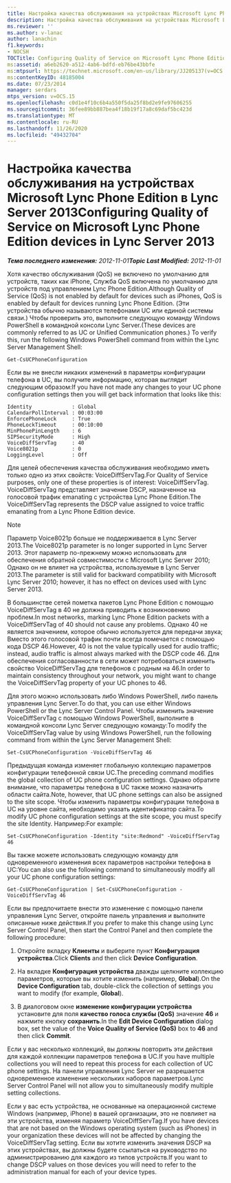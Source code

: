 ```yaml
---
title: Настройка качества обслуживания на устройствах Microsoft Lync Phone Edition
description: Настройка качества обслуживания на устройствах Microsoft Lync Phone Edition.
ms.reviewer: ''
ms.author: v-lanac
author: lanachin
f1.keywords:
- NOCSH
TOCTitle: Configuring Quality of Service on Microsoft Lync Phone Edition devices
ms:assetid: a6eb2620-a512-4ab6-bdfd-eb76be43bbfe
ms:mtpsurl: https://technet.microsoft.com/en-us/library/JJ205137(v=OCS.15)
ms:contentKeyID: 48185004
ms.date: 07/23/2014
manager: serdars
mtps_version: v=OCS.15
ms.openlocfilehash: c0d1e4f10c6b4a550f5da25f8bd2e9fe97606255
ms.sourcegitcommit: 36fee89bb887bea4f18b19f17a8c69daf5bc423d
ms.translationtype: MT
ms.contentlocale: ru-RU
ms.lasthandoff: 11/26/2020
ms.locfileid: "49432704"
---
```

# <a name="configuring-quality-of-service-on-microsoft-lync-phone-edition-devices-in-lync-server-2013"></a><span data-ttu-id="83167-103">Настройка качества обслуживания на устройствах Microsoft Lync Phone Edition в Lync Server 2013</span><span class="sxs-lookup"><span data-stu-id="83167-103">Configuring Quality of Service on Microsoft Lync Phone Edition devices in Lync Server 2013</span></span>

<div data-xmlns="http://www.w3.org/1999/xhtml">

<div class="topic" data-xmlns="http://www.w3.org/1999/xhtml" data-msxsl="urn:schemas-microsoft-com:xslt" data-cs="https://msdn.microsoft.com/">

<div data-asp="https://msdn2.microsoft.com/asp">



</div>

<div id="mainSection">

<div id="mainBody"><span data-ttu-id="83167-104">

<span> </span></span><span class="sxs-lookup"><span data-stu-id="83167-104">

<span> </span></span></span>

<span data-ttu-id="83167-105">_**Тема последнего изменения:** 2012-11-01_</span><span class="sxs-lookup"><span data-stu-id="83167-105">_**Topic Last Modified:** 2012-11-01_</span></span>

<span data-ttu-id="83167-106">Хотя качество обслуживания (QoS) не включено по умолчанию для устройств, таких как iPhone, Служба QoS включена по умолчанию для устройств под управлением Lync Phone Edition.</span><span class="sxs-lookup"><span data-stu-id="83167-106">Although Quality of Service (QoS) is not enabled by default for devices such as iPhones, QoS is enabled by default for devices running Lync Phone Edition.</span></span> <span data-ttu-id="83167-107">(Эти устройства обычно называются телефонами UC или единой системы связи.) Чтобы проверить это, выполните следующую команду Windows PowerShell в командной консоли Lync Server.</span><span class="sxs-lookup"><span data-stu-id="83167-107">(These devices are commonly referred to as UC or Unified Communication phones.) To verify this, run the following Windows PowerShell command from within the Lync Server Management Shell:</span></span>

    Get-CsUCPhoneConfiguration

<span data-ttu-id="83167-108">Если вы не внесли никаких изменений в параметры конфигурации телефона в UC, вы получите информацию, которая выглядит следующим образом:</span><span class="sxs-lookup"><span data-stu-id="83167-108">If you have not made any changes to your UC phone configuration settings then you will get back information that looks like this:</span></span>

    Identity             : Global
    CalendarPollInterval : 00:03:00
    EnforcePhoneLock     : True
    PhoneLockTimeout     : 00:10:00
    MinPhonePinLength    : 6
    SIPSecurityMode      : High
    VoiceDiffServTag     : 40
    Voice8021p           : 0
    LoggingLevel         : Off

<span data-ttu-id="83167-109">Для целей обеспечения качества обслуживания необходимо иметь только одно из этих свойств: VoiceDiffServTag.</span><span class="sxs-lookup"><span data-stu-id="83167-109">For Quality of Service purposes, only one of these properties is of interest: VoiceDiffServTag.</span></span> <span data-ttu-id="83167-110">VoiceDiffServTag представляет значение DSCP, назначенное на голосовой трафик emanating с устройства Lync Phone Edition.</span><span class="sxs-lookup"><span data-stu-id="83167-110">The VoiceDiffServTag represents the DSCP value assigned to voice traffic emanating from a Lync Phone Edition device.</span></span>

<div>


> [!NOTE]
> <span data-ttu-id="83167-111">Параметр Voice8021p больше не поддерживается в Lync Server 2013.</span><span class="sxs-lookup"><span data-stu-id="83167-111">The Voice8021p parameter is no longer supported in Lync Server 2013.</span></span> <span data-ttu-id="83167-112">Этот параметр по-прежнему можно использовать для обеспечения обратной совместимости с Microsoft Lync Server 2010; Однако он не влияет на устройства, используемые в Lync Server 2013.</span><span class="sxs-lookup"><span data-stu-id="83167-112">The parameter is still valid for backward compatibility with Microsoft Lync Server 2010; however, it has no effect on devices used with Lync Server 2013.</span></span>



</div>

<span data-ttu-id="83167-113">В большинстве сетей пометка пакетов Lync Phone Edition с помощью VoiceDiffServTag в 40 не должна приводить к возникновению проблем.</span><span class="sxs-lookup"><span data-stu-id="83167-113">In most networks, marking Lync Phone Edition packets with a VoiceDiffServTag of 40 should not cause any problems.</span></span> <span data-ttu-id="83167-114">Однако 40 не является значением, которое обычно используется для передачи звука; Вместо этого голосовой трафик почти всегда помечается с помощью кода DSCP 46.</span><span class="sxs-lookup"><span data-stu-id="83167-114">However, 40 is not the value typically used for audio traffic; instead, audio traffic is almost always marked with the DSCP code 46.</span></span> <span data-ttu-id="83167-115">Для обеспечения согласованности в сети может потребоваться изменить свойство VoiceDiffServTag для телефонов с родным на 46.</span><span class="sxs-lookup"><span data-stu-id="83167-115">In order to maintain consistency throughout your network, you might want to change the VoiceDiffServTag property of your UC phones to 46.</span></span>

<span data-ttu-id="83167-116">Для этого можно использовать либо Windows PowerShell, либо панель управления Lync Server.</span><span class="sxs-lookup"><span data-stu-id="83167-116">To do that, you can use either Windows PowerShell or the Lync Server Control Panel.</span></span> <span data-ttu-id="83167-117">Чтобы изменить значение VoiceDiffServTag с помощью Windows PowerShell, выполните в командной консоли Lync Server следующую команду:</span><span class="sxs-lookup"><span data-stu-id="83167-117">To modify the VoiceDiffServTag value by using Windows PowerShell, run the following command from within the Lync Server Management Shell:</span></span>

    Set-CsUCPhoneConfiguration -VoiceDiffServTag 46

<span data-ttu-id="83167-118">Предыдущая команда изменяет глобальную коллекцию параметров конфигурации телефонной связи UC.</span><span class="sxs-lookup"><span data-stu-id="83167-118">The preceding command modifies the global collection of UC phone configuration settings.</span></span> <span data-ttu-id="83167-119">Однако обратите внимание, что параметры телефона в UC также можно назначить области сайта.</span><span class="sxs-lookup"><span data-stu-id="83167-119">Note, however, that UC phone settings can also be assigned to the site scope.</span></span> <span data-ttu-id="83167-120">Чтобы изменить параметры конфигурации телефона в UC на уровне сайта, необходимо указать идентификатор сайта.</span><span class="sxs-lookup"><span data-stu-id="83167-120">To modify UC phone configuration settings at the site scope, you must specify the site Identity.</span></span> <span data-ttu-id="83167-121">Например:</span><span class="sxs-lookup"><span data-stu-id="83167-121">For example:</span></span>

    Set-CsUCPhoneConfiguration -Identity "site:Redmond" -VoiceDiffServTag 46

<span data-ttu-id="83167-122">Вы также можете использовать следующую команду для одновременного изменения всех параметров настройки телефона в UC:</span><span class="sxs-lookup"><span data-stu-id="83167-122">You can also use the following command to simultaneously modify all your UC phone configuration settings:</span></span>

    Get-CsUCPhoneConfiguration | Set-CsUCPhoneConfiguration -VoiceDiffServTag 46

<span data-ttu-id="83167-123">Если вы предпочитаете внести это изменение с помощью панели управления Lync Server, откройте панель управления и выполните описанные ниже действия.</span><span class="sxs-lookup"><span data-stu-id="83167-123">If you prefer to make this change using Lync Server Control Panel, then start the Control Panel and then complete the following procedure:</span></span>

1.  <span data-ttu-id="83167-124">Откройте вкладку **Клиенты** и выберите пункт **Конфигурация устройства**.</span><span class="sxs-lookup"><span data-stu-id="83167-124">Click **Clients** and then click **Device Configuration**.</span></span>

2.  <span data-ttu-id="83167-125">На вкладке **Конфигурация устройства** дважды щелкните коллекцию параметров, которые вы хотите изменить (например, **Global**).</span><span class="sxs-lookup"><span data-stu-id="83167-125">On the **Device Configuration** tab, double-click the collection of settings you want to modify (for example, **Global**).</span></span>

3.  <span data-ttu-id="83167-126">В диалоговом окне **изменение конфигурации устройства** установите для поля **качество голоса службы (QoS)** значение **46** и нажмите кнопку **сохранить**.</span><span class="sxs-lookup"><span data-stu-id="83167-126">In the **Edit Device Configuration** dialog box, set the value of the **Voice Quality of Service (QoS)** box to **46** and then click **Commit**.</span></span>

<span data-ttu-id="83167-127">Если у вас несколько коллекций, вы должны повторить эти действия для каждой коллекции параметров телефона в UC.</span><span class="sxs-lookup"><span data-stu-id="83167-127">If you have multiple collections you will need to repeat this process for each collection of UC phone settings.</span></span> <span data-ttu-id="83167-128">На панели управления Lync Server не разрешается одновременное изменение нескольких наборов параметров.</span><span class="sxs-lookup"><span data-stu-id="83167-128">Lync Server Control Panel will not allow you to simultaneously modify multiple setting collections.</span></span>

<span data-ttu-id="83167-129">Если у вас есть устройства, не основанные на операционной системе Windows (например, iPhone) в вашей организации, это не повлияет на эти устройства, изменяя параметр VoiceDiffServTag.</span><span class="sxs-lookup"><span data-stu-id="83167-129">If you have devices that are not based on the Windows operating system (such as iPhones) in your organization these devices will not be affected by changing the VoiceDiffServTag setting.</span></span> <span data-ttu-id="83167-130">Если вы хотите изменить значения DSCP на этих устройствах, вы должны будете ссылаться на руководство по администрированию для каждого из типов устройств.</span><span class="sxs-lookup"><span data-stu-id="83167-130">If you want to change DSCP values on those devices you will need to refer to the administration manual for each of your device types.</span></span>

<span data-ttu-id="83167-131"></div>

<span> </span>

</div>

</div>

</span><span class="sxs-lookup"><span data-stu-id="83167-131"></div>

<span> </span>

</div>

</div>

</span></span></div>

